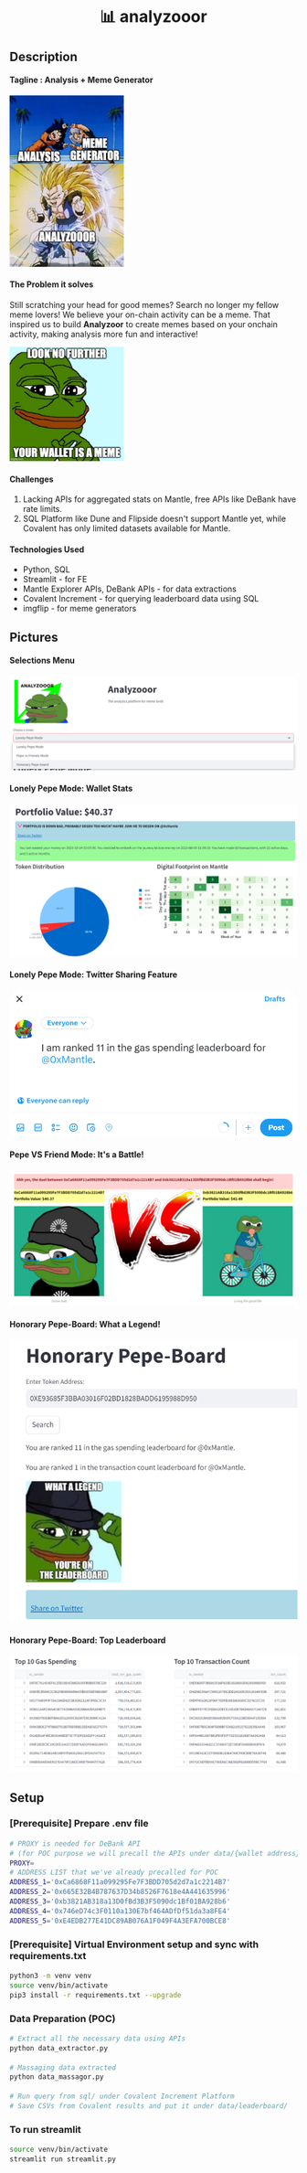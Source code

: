 
<h1><div align=center>📊 analyzooor</div></h1>

## Description
#### Tagline : Analysis + Meme Generator
<img src="assets/analyzooor_fusion.jpeg" alt="analyzooor" width="200" height="300" class="center">

#### The Problem it solves
Still scratching your head for good memes? Search no longer my fellow meme lovers! We believe your on-chain activity can be a meme. That inspired us to build **Analyzoor** to create memes based on your onchain activity, making analysis more fun and interactive!

<img src="assets/pepe_meme.jpeg" alt="analyzooor" width="200" height="200" class="center">

#### Challenges
1. Lacking APIs for aggregated stats on Mantle, free APIs like DeBank have rate limits.
2. SQL Platform like Dune and Flipside doesn't support Mantle yet, while Covalent has only limited datasets available for Mantle.

#### Technologies Used
- Python, SQL
- Streamlit - for FE
- Mantle Explorer APIs, DeBank APIs - for data extractions
- Covalent Increment - for querying leaderboard data using SQL
- imgflip - for meme generators

## Pictures
#### Selections Menu
<img src="assets/screenshot_3.png">

#### Lonely Pepe Mode: Wallet Stats
<img src="assets/screenshot_2.png">

#### Lonely Pepe Mode: Twitter Sharing Feature
<img src="assets/screenshot_6.png">

#### Pepe VS Friend Mode: It's a Battle!
<img src="assets/screenshot_1.png">

#### Honorary Pepe-Board: What a Legend!
<img src="assets/screenshot_4.png">

#### Honorary Pepe-Board: Top Leaderboard
<img src="assets/screenshot_5.png">

## Setup
### [Prerequisite] Prepare .env file
```bash
# PROXY is needed for DeBank API 
# (for POC purpose we will precall the APIs under data/{wallet address})
PROXY=
# ADDRESS LIST that we've already precalled for POC
ADDRESS_1='0xCa6868F11a099295Fe7F3BDD705d2d7a1c2214B7'
ADDRESS_2='0x665E32B4B787637D34b8526F7618e4A441635996'
ADDRESS_3='0xb3821AB318a13D0fBd3B3F5090dc1Bf01BA928b6'
ADDRESS_4='0x746eD74c3F0110a130E7bf464ADfDf51da3a8FE4'
ADDRESS_5='0xE4EDB277E41DC89AB076A1F049F4A3EFA700BCE8'
```

### [Prerequisite] Virtual Environment setup and sync with requirements.txt
```bash
python3 -m venv venv
source venv/bin/activate
pip3 install -r requirements.txt --upgrade
```
### Data Preparation (POC)
```bash
# Extract all the necessary data using APIs
python data_extractor.py

# Massaging data extracted
python data_massagor.py

# Run query from sql/ under Covalent Increment Platform
# Save CSVs from Covalent results and put it under data/leaderboard/
```

### To run streamlit
```bash
source venv/bin/activate
streamlit run streamlit.py
```